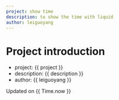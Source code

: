 ```yaml
---
project: show time
description: to show the time with liquid
author: leiguoyang
---
```


# Project introduction
- project: {{ project }}
- description: {{ description }}
- author: {{ leiguoyang }}

Updated on {{ Time.now }}
